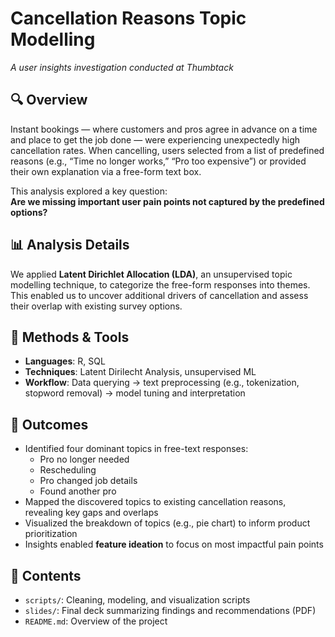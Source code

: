 # Cancellation Reasons Topic Modelling 
_A user insights investigation conducted at Thumbtack_

## 🔍 Overview
Instant bookings — where customers and pros agree in advance on a time and place to get the job done — were experiencing unexpectedly high cancellation rates. When cancelling, users selected from a list of predefined reasons (e.g., “Time no longer works,” “Pro too expensive”) or provided their own explanation via a free-form text box.

This analysis explored a key question:  
**Are we missing important user pain points not captured by the predefined options?**

## 📊 Analysis Details
We applied **Latent Dirichlet Allocation (LDA)**, an unsupervised topic modelling technique, to categorize the free-form responses into themes. This enabled us to uncover additional drivers of cancellation and assess their overlap with existing survey options.

## 🧠 Methods & Tools
- **Languages**: R, SQL
- **Techniques**: Latent Dirilecht Analysis, unsupervised ML   
- **Workflow**: Data querying → text preprocessing (e.g., tokenization, stopword removal) → model tuning and interpretation  

## 🎯 Outcomes
- Identified four dominant topics in free-text responses:
  - Pro no longer needed  
  - Rescheduling  
  - Pro changed job details 
  - Found another pro  
- Mapped the discovered topics to existing cancellation reasons, revealing key gaps and overlaps  
- Visualized the breakdown of topics (e.g., pie chart) to inform product prioritization  
- Insights enabled **feature ideation** to focus on most impactful pain points 

## 📂 Contents
- `scripts/`: Cleaning, modeling, and visualization scripts
- `slides/`: Final deck summarizing findings and recommendations (PDF)
- `README.md`: Overview of the project
